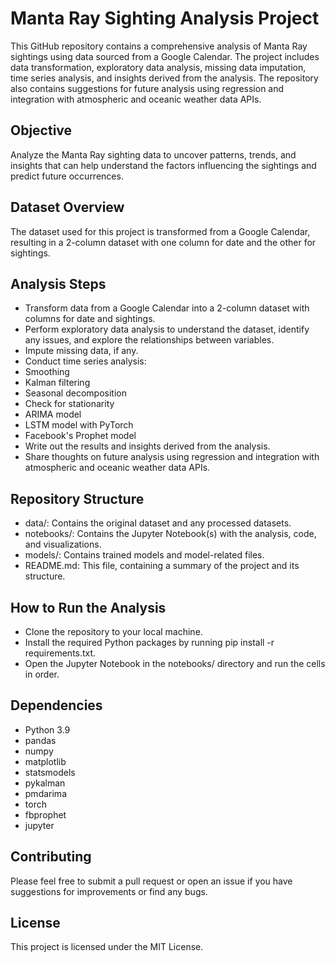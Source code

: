 # Manta Ray Sighting Analysis Project
This GitHub repository contains a comprehensive analysis of Manta Ray sightings using data sourced from a Google Calendar. The project includes data transformation, exploratory data analysis, missing data imputation, time series analysis, and insights derived from the analysis. The repository also contains suggestions for future analysis using regression and integration with atmospheric and oceanic weather data APIs.

## Objective
Analyze the Manta Ray sighting data to uncover patterns, trends, and insights that can help understand the factors influencing the sightings and predict future occurrences.

## Dataset Overview
The dataset used for this project is transformed from a Google Calendar, resulting in a 2-column dataset with one column for date and the other for sightings.

## Analysis Steps
* Transform data from a Google Calendar into a 2-column dataset with columns for date and sightings.
* Perform exploratory data analysis to understand the dataset, identify any issues, and explore the relationships between variables.
* Impute missing data, if any.
* Conduct time series analysis:
 * Smoothing
 * Kalman filtering
 * Seasonal decomposition
 * Check for stationarity
 * ARIMA model
 * LSTM model with PyTorch
 * Facebook's Prophet model
* Write out the results and insights derived from the analysis.
* Share thoughts on future analysis using regression and integration with atmospheric and oceanic weather data APIs.

## Repository Structure
* data/: Contains the original dataset and any processed datasets.
* notebooks/: Contains the Jupyter Notebook(s) with the analysis, code, and visualizations.
* models/: Contains trained models and model-related files.
* README.md: This file, containing a summary of the project and its structure.

## How to Run the Analysis
* Clone the repository to your local machine.
* Install the required Python packages by running pip install -r requirements.txt.
* Open the Jupyter Notebook in the notebooks/ directory and run the cells in order.

## Dependencies
* Python 3.9
* pandas
* numpy
* matplotlib
* statsmodels
* pykalman
* pmdarima
* torch
* fbprophet
* jupyter

## Contributing
Please feel free to submit a pull request or open an issue if you have suggestions for improvements or find any bugs.

## License
This project is licensed under the MIT License.
